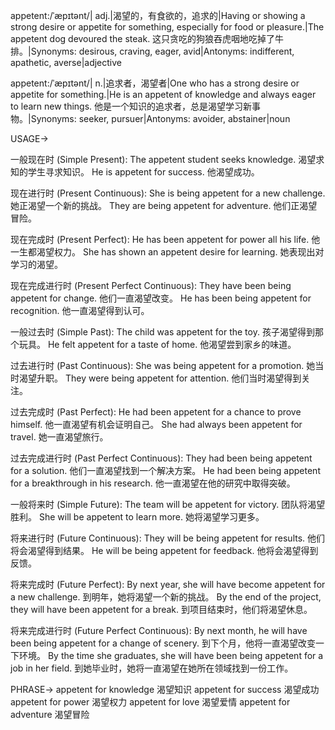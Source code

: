 appetent:/ˈæpɪtənt/| adj.|渴望的，有食欲的，追求的|Having or showing a strong desire or appetite for something, especially for food or pleasure.|The appetent dog devoured the steak.  这只贪吃的狗狼吞虎咽地吃掉了牛排。|Synonyms: desirous, craving, eager, avid|Antonyms: indifferent, apathetic, averse|adjective

appetent:/ˈæpɪtənt/| n.|追求者，渴望者|One who has a strong desire or appetite for something.|He is an appetent of knowledge and always eager to learn new things. 他是一个知识的追求者，总是渴望学习新事物。|Synonyms: seeker, pursuer|Antonyms: avoider, abstainer|noun


USAGE->

一般现在时 (Simple Present):
The appetent student seeks knowledge. 渴望求知的学生寻求知识。
He is appetent for success. 他渴望成功。

现在进行时 (Present Continuous):
She is being appetent for a new challenge. 她正渴望一个新的挑战。
They are being appetent for adventure. 他们正渴望冒险。

现在完成时 (Present Perfect):
He has been appetent for power all his life. 他一生都渴望权力。
She has shown an appetent desire for learning. 她表现出对学习的渴望。

现在完成进行时 (Present Perfect Continuous):
They have been being appetent for change. 他们一直渴望改变。
He has been being appetent for recognition. 他一直渴望得到认可。

一般过去时 (Simple Past):
The child was appetent for the toy. 孩子渴望得到那个玩具。
He felt appetent for a taste of home. 他渴望尝到家乡的味道。

过去进行时 (Past Continuous):
She was being appetent for a promotion. 她当时渴望升职。
They were being appetent for attention. 他们当时渴望得到关注。

过去完成时 (Past Perfect):
He had been appetent for a chance to prove himself.  他一直渴望有机会证明自己。
She had always been appetent for travel. 她一直渴望旅行。

过去完成进行时 (Past Perfect Continuous):
They had been being appetent for a solution. 他们一直渴望找到一个解决方案。
He had been being appetent for a breakthrough in his research. 他一直渴望在他的研究中取得突破。

一般将来时 (Simple Future):
The team will be appetent for victory.  团队将渴望胜利。
She will be appetent to learn more. 她将渴望学习更多。

将来进行时 (Future Continuous):
They will be being appetent for results. 他们将会渴望得到结果。
He will be being appetent for feedback. 他将会渴望得到反馈。

将来完成时 (Future Perfect):
By next year, she will have become appetent for a new challenge. 到明年，她将渴望一个新的挑战。
By the end of the project, they will have been appetent for a break. 到项目结束时，他们将渴望休息。

将来完成进行时 (Future Perfect Continuous):
By next month, he will have been being appetent for a change of scenery. 到下个月，他将一直渴望改变一下环境。
By the time she graduates, she will have been being appetent for a job in her field. 到她毕业时，她将一直渴望在她所在领域找到一份工作。


PHRASE->
appetent for knowledge  渴望知识
appetent for success  渴望成功
appetent for power 渴望权力
appetent for love 渴望爱情
appetent for adventure 渴望冒险
